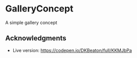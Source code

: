 # GalleryConcept

A simple gallery concept

## Acknowledgments

- Live version: https://codepen.io/DKBeaton/full/KKMJbPa

